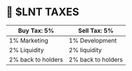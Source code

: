 # 💼 $LNT TAXES

| Buy Tax: 5%        | Sell Tax: 5%       |
| ------------------ | ------------------ |
| 1% Marketing       | 1% Development     |
| 2% Liquidity       | 2% liquidity       |
| 2% back to holders | 2% back to holders |
